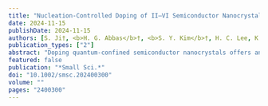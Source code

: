 ```yaml
---
title: "Nucleation-Controlled Doping of II–VI Semiconductor Nanocrystals Mediated by Magic-Sized Clusters"
date: 2024-11-15
publishDate: 2024-11-15
authors: [S. Ji†, <b>H. G. Abbas</b>†, <b>S. Y. Kim</b>†, H. C. Lee, K. Lee, S. Li, S. Choe, H. Ahn, <b>S. Ringe</b>*, J. Yang*]
publication_types: ["2"]
abstract: "Doping quantum-confined semiconductor nanocrystals offers an effective way to tailor their unique properties. However, the inherent challenges of nanoscale doping processes, such as the low probability of successful doping, have hindered their practical applications. Nucleation-controlled doping has emerged as a potential solution, but a comprehensive mechanistic understanding of this process is lacking. Herein, the nucleation-controlled doping process facilitated by magic-sized cluster intermediates is elucidated. This approach enables the synthesis of 2D ZnSe quantum nanoribbons with two distinct doping sites. Remarkably, the identity of the dopants plays a critical role in determining the chemical pathways of nucleation-controlled doping. Substitutional doping of magic-sized clusters with Mn<sup>2+</sup> ions leads to successful substitutional doping of the final 2D nanocrystals. Conversely, Co<sup>2+</sup> ions, initially occupying substitutional positions in the magic-sized cluster intermediates, relocate to alternative sites, such as interstitial sites, in the final nanocrystals. First-principle calculations of dopant formation energies support these experimental findings, demonstrating the thermodynamic favorability of specific dopant site preferences. Moreover, a consistent tendency is observed in CdSe nanocrystals, suggesting that the proposed doping mechanism is generally applicable to II–VI semiconductors. This study will advance the controlled synthesis of various doped semiconductor nanocrystals using nucleation-controlled doping processes."
featured: false
publication: "*Small Sci.*"
doi: "10.1002/smsc.202400300"
volume: ""
pages: "2400300"
---
```



